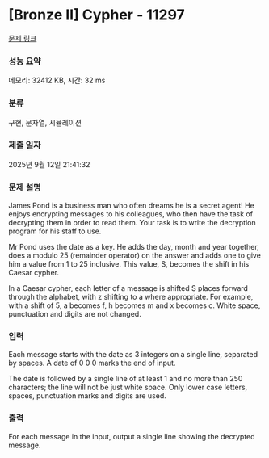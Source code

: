 # [Bronze II] Cypher - 11297 

[문제 링크](https://www.acmicpc.net/problem/11297) 

### 성능 요약

메모리: 32412 KB, 시간: 32 ms

### 분류

구현, 문자열, 시뮬레이션

### 제출 일자

2025년 9월 12일 21:41:32

### 문제 설명

<p>James Pond is a business man who often dreams he is a secret agent! He enjoys encrypting messages to his colleagues, who then have the task of decrypting them in order to read them. Your task is to write the decryption program for his staff to use.</p>

<p>Mr Pond uses the date as a key. He adds the day, month and year together, does a modulo 25 (remainder operator) on the answer and adds one to give him a value from 1 to 25 inclusive. This value, S, becomes the shift in his Caesar cypher.</p>

<p>In a Caesar cypher, each letter of a message is shifted S places forward through the alphabet, with z shifting to a where appropriate. For example, with a shift of 5, a becomes f, h becomes m and x becomes c. White space, punctuation and digits are not changed.</p>

### 입력 

 <p>Each message starts with the date as 3 integers on a single line, separated by spaces. A date of 0 0 0 marks the end of input.</p>

<p>The date is followed by a single line of at least 1 and no more than 250 characters; the line will not be just white space. Only lower case letters, spaces, punctuation marks and digits are used.</p>

### 출력 

 <p>For each message in the input, output a single line showing the decrypted message.</p>

